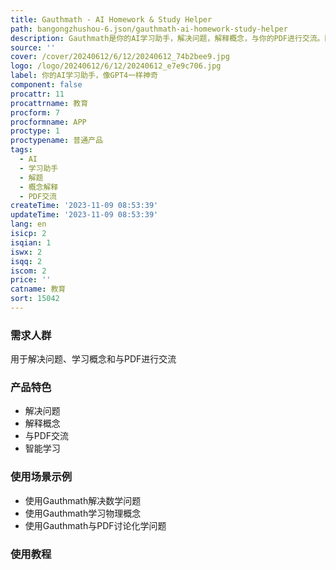 ```yaml
---
title: Gauthmath - AI Homework & Study Helper
path: bangongzhushou-6.json/gauthmath-ai-homework-study-helper
description: Gauthmath是你的AI学习助手，解决问题，解释概念，与你的PDF进行交流。随时随地智能学习。
source: ''
cover: /cover/20240612/6/12/20240612_74b2bee9.jpg
logo: /logo/20240612/6/12/20240612_e7e9c706.jpg
label: 你的AI学习助手，像GPT4一样神奇
component: false
procattr: 11
procattrname: 教育
procform: 7
procformname: APP
proctype: 1
proctypename: 普通产品
tags:
  - AI
  - 学习助手
  - 解题
  - 概念解释
  - PDF交流
createTime: '2023-11-09 08:53:39'
updateTime: '2023-11-09 08:53:39'
lang: en
isicp: 2
isqian: 1
iswx: 2
isqq: 2
iscom: 2
price: ''
catname: 教育
sort: 15042
---
```




### 需求人群
用于解决问题、学习概念和与PDF进行交流

### 产品特色
- 解决问题
- 解释概念
- 与PDF交流
- 智能学习

### 使用场景示例
- 使用Gauthmath解决数学问题
- 使用Gauthmath学习物理概念
- 使用Gauthmath与PDF讨论化学问题

### 使用教程


  
